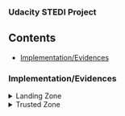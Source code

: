 ### Udacity STEDI Project

## Contents

+ [Implementation/Evidences](#Implementation/Evidences)


### Implementation/Evidences
<details>
<summary>
Landing Zone
</summary>

 The raw data is stored in the landing tables. These tables got create with SQL DDL transactions.
 
 [accelerometer_landing.sql](SQL_Tables/accelerometer_landing.sql)
 
 [customer_landing.sql](SQL_Tables/customer_landing.sql)
 
 [step_trainer_landing.sql](SQL_Tables/step_trainer_landing.sql)

These are AWS Glue Tables and can get queried by AWS Athena

Row Count:
 ![alt text](SQL_Tables/screenshot_tableRows.png)

All Customers are currently included even they not agreed to share their data for research purposes:
![alt text](SQL_Tables/screenshot_shareWithResearchAsOfDate.png)

</details>

<details>
<summary>
Trusted Zone
</summary>

# Customer

The Customer trusted table is created via an AWS Glue script [customer_landing_to_trusted.py](customer/trusted/customer_landing_to_trusted.py). Only Customers who agreed to share their data for research purposes are included. 
![alt text](customer/trusted/Screenshot_sharewithresearchasofdate.png) 


# Accelerometer

The Accelerometer trusted table is created via the following AWS Glue script [accelerometer_landing_to_trusted.py](accelerometer/trusted/accelerometer_landing_to_trusted.py).
Its only the data included after they agreed to share their data. 

# Step Trainer

The Step Trainer trusted table is created via the following AWS Glue script [step_trainer_landing_to_trusted.py](step_trainer/trusted/step_trainer_landing_to_trusted.py). 
There is only the data keept that has accelerometer data and the customer agreed to share it. 

## Row Count evidence
![alt text](trusted_row_count.png)

</details>

